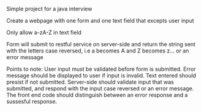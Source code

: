 Simple project for a java interview

Create a webpage with one form and one text field that excepts user input

Only allow a-zA-Z in text field

Form will submit to restful service on server-side and return the string sent with the letters case reversed, i.e a becomes A and Z becomes z... or an error message

Points to note:
 User input must be validated before form is submitted.
 Error message should be displayed to user if input is invalid.
 Text entered should presist if not submitted.
 Server-side should validate input that was submitted, and respond with the input case reversed or an error message.
 The front end code should distinguish between an error response and a sussesful response.

